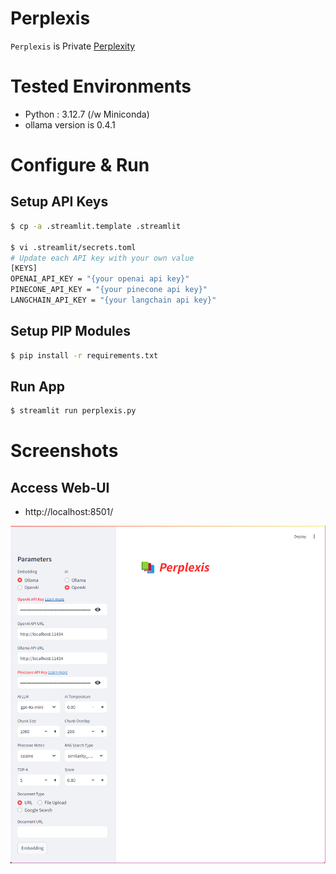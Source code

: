 # Perplexis

`Perplexis` is Private [Perplexity](https://www.perplexity.ai/)

# Tested Environments

- Python : 3.12.7 (/w Miniconda)
- ollama version is 0.4.1

# Configure & Run

## Setup API Keys

```bash
$ cp -a .streamlit.template .streamlit

$ vi .streamlit/secrets.toml
# Update each API key with your own value
[KEYS]
OPENAI_API_KEY = "{your openai api key}"
PINECONE_API_KEY = "{your pinecone api key}"
LANGCHAIN_API_KEY = "{your langchain api key}"
```

## Setup PIP Modules

```bash
$ pip install -r requirements.txt
```

## Run App

```bash
$ streamlit run perplexis.py
```

# Screenshots

## Access Web-UI

- http://localhost:8501/

![Main Page](etc/image-001.png)